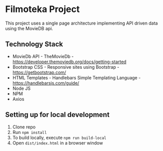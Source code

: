 # Filmoteka Project
This project uses a single page architecture implementing API driven data using the MovieDB api.

## Technology Stack
- MovieDb API - TheMovieDb - https://developer.themoviedb.org/docs/getting-started
- Bootstrap CSS - Responsive sites using Bootstrap - https://getbootstrap.com/
- HTML Templates - Handlebars Simple Templating Language - https://handlebarsjs.com/guide/
- Node JS
- NPM
- Axios

## Setting up for local development
1. Clone repo
2. Run `npm install`
3. To build locally, execute `npm run build-local`
4. Open `dist/index.html` in a browser window

